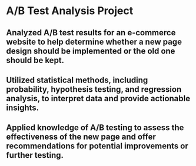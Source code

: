 # A/B Test Analysis Project

## Analyzed A/B test results for an e-commerce website to help determine whether a new page design should be implemented or the old one should be kept.
## Utilized statistical methods, including probability, hypothesis testing, and regression analysis, to interpret data and provide actionable insights.
## Applied knowledge of A/B testing to assess the effectiveness of the new page and offer recommendations for potential improvements or further testing.
